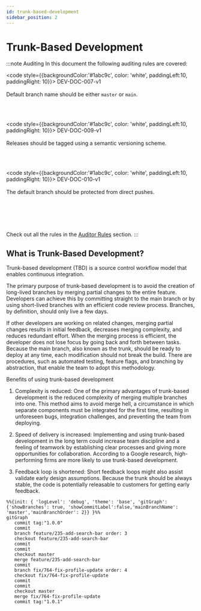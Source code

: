 ```yaml
---
id: trunk-based-development
sidebar_position: 2
---
```


# Trunk-Based Development

:::note Auditing
In this document the following auditing rules are covered:

<code style={{backgroundColor:'#1abc9c', color: 'white', paddingLeft:10, paddingRight: 10}}>
DEV-DOC-007-v1
</code>
<br></br>
Default branch name should be either `master` or `main`.

<br></br>

<code style={{backgroundColor:'#1abc9c', color: 'white', paddingLeft:10, paddingRight: 10}}>
DEV-DOC-009-v1
</code>
<br></br>
Releases should be tagged using a semantic versioning scheme.

<br></br>

<code style={{backgroundColor:'#1abc9c', color: 'white', paddingLeft:10, paddingRight: 10}}>
DEV-DOC-010-v1
</code>
<br></br>
The default branch should be protected from direct pushes.

<br></br>
<br></br>

Check out all the rules in the <a href="/auditor/rules">Auditor Rules</a> section.
:::


## What is Trunk-Based Development?
Trunk-based development (TBD) is a source control workflow model that enables continuous integration.

The primary purpose of trunk-based development is to avoid the creation of long-lived branches by merging partial changes to the entire feature. Developers can achieve this by committing straight to the main branch or by using short-lived branches with an efficient code review process. Branches, by definition, should only live a few days.

If other developers are working on related changes, merging partial changes results in initial feedback, decreases merging complexity, and reduces redundant effort. When the merging process is efficient, the developer does not lose focus by going back and forth between tasks. Because the main branch, also known as the trunk, should be ready to deploy at any time, each modification should not break the build. There are procedures, such as automated testing, feature flags, and branching by abstraction, that enable the team to adopt this methodology.

Benefits of using trunk-based development
1. Complexity is reduced: One of the primary advantages of trunk-based development is the reduced complexity of merging multiple branches into one. This method aims to avoid merge hell, a circumstance in which separate components must be integrated for the first time, resulting in unforeseen bugs, integration challenges, and preventing the team from deploying.

2. Speed of delivery is increased: Implementing and using trunk-based development in the long term could increase team discipline and a feeling of teamwork by establishing clear processes and giving more opportunities for collaboration. According to a Google research, high-performing firms are more likely to use trunk-based development.

3. Feedback loop is shortened: Short feedback loops might also assist validate early design assumptions. Because the trunk should be always stable, the code is potentially releasable to customers for getting early feedback.


```mermaid
%%{init: { 'logLevel': 'debug', 'theme': 'base', 'gitGraph': {'showBranches': true, 'showCommitLabel':false,'mainBranchName': 'master','mainBranchOrder': 2}} }%%
gitGraph
   commit tag:"1.0.0"
   commit
   branch feature/235-add-search-bar order: 3
   checkout feature/235-add-search-bar
   commit
   commit
   checkout master
   merge feature/235-add-search-bar
   commit
   branch fix/764-fix-profile-update order: 4
   checkout fix/764-fix-profile-update
   commit
   commit
   checkout master
   merge fix/764-fix-profile-update
   commit tag:"1.0.1"
```
